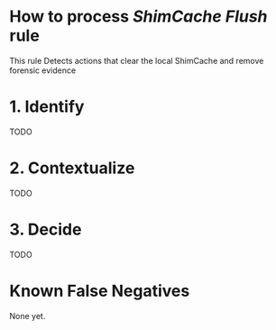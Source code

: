# How to process *ShimCache Flush* rule
This rule Detects actions that clear the local ShimCache and remove forensic evidence

# 1. Identify
TODO

# 2. Contextualize
TODO

# 3. Decide
TODO

# Known False Negatives
None yet.
